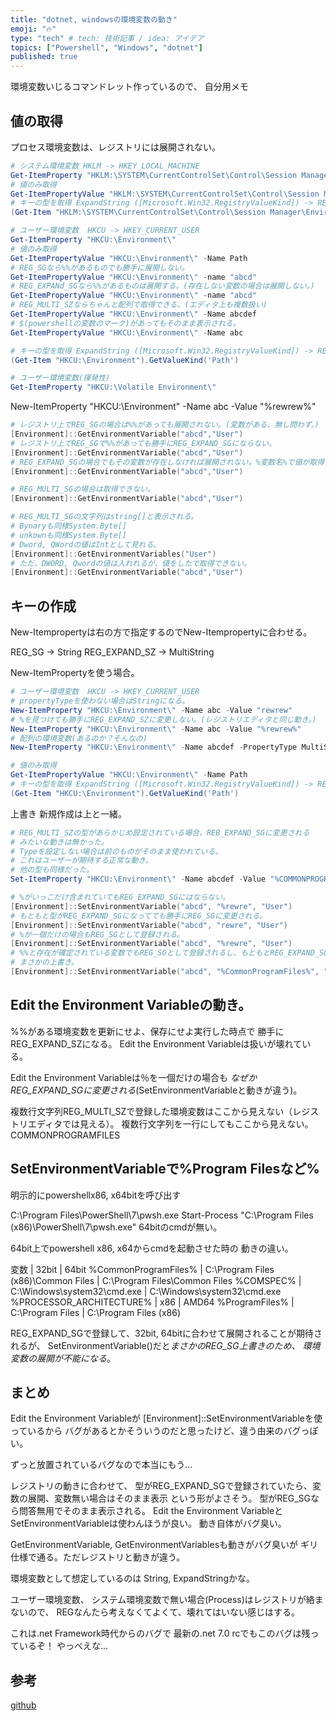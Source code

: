 ```yaml
---
title: "dotnet, windowsの環境変数の動き"
emoji: "🔥"
type: "tech" # tech: 技術記事 / idea: アイデア
topics: ["Powershell", "Windows", "dotnet"]
published: true
---
```


環境変数いじるコマンドレット作っているので、
自分用メモ

## 値の取得

プロセス環境変数は、レジストリには展開されない。

```powershell
# システム環境変数 HKLM -> HKEY_LOCAL_MACHINE 
Get-ItemProperty "HKLM:\SYSTEM\CurrentControlSet\Control\Session Manager\Environment"
# 値のみ取得
Get-ItemPropertyValue "HKLM:\SYSTEM\CurrentControlSet\Control\Session Manager\Environment" -Name Path
# キーの型を取得 ExpandString ([Microsoft.Win32.RegistryValueKind]) -> REG_EXPAND_SZ (レジストリ上)
(Get-Item "HKLM:\SYSTEM\CurrentControlSet\Control\Session Manager\Environment").GetValueKind('Path')

# ユーザー環境変数  HKCU -> HKEY_CURRENT_USER
Get-ItemProperty "HKCU:\Environment\"
# 値のみ取得
Get-ItemPropertyValue "HKCU:\Environment\" -Name Path
# REG_SGなら%%があるものでも勝手に展開しない。
Get-ItemPropertyValue "HKCU:\Environment\" -name "abcd"
# REG_EXPANd_SGなら%%があるものは展開する。(存在しない変数の場合は展開しない。)
Get-ItemPropertyValue "HKCU:\Environment\" -name "abcd"
# REG_MULTI_SZならちゃんと配列で取得できる。(エディタ上も複数扱い)
Get-ItemPropertyValue "HKCU:\Environment\" -Name abcdef
# $(powershellの変数のマーク)があってもそのまま表示される。
Get-ItemPropertyValue "HKCU:\Environment\" -Name abc

# キーの型を取得 ExpandString ([Microsoft.Win32.RegistryValueKind]) -> REG_EXPAND_SZ (レジストリ上)
(Get-Item "HKCU:\Environment").GetValueKind('Path')

# ユーザー環境変数(揮発性)
Get-ItemProperty "HKCU:\Volatile Environment\"
```

New-ItemProperty "HKCU:\Environment\" -Name abc -Value "%rewrew%"

```powershell
# レジストリ上でREG_SGの場合は%%があっても展開されない。(変数がある、無し問わず。)
[Environment]::GetEnvironmentVariable("abcd","User")
# レジストリ上でREG_SGで%%があっても勝手にREG_EXPAND_SGにならない。
[Environment]::GetEnvironmentVariable("abcd","User")
# REG_EXPAND_SGの場合でもその変数が存在しなければ展開されない。%変数名%で値が取得される
[Environment]::GetEnvironmentVariable("abcd","User")

# REG_MULTI_SGの場合は取得できない。
[Environment]::GetEnvironmentVariable("abcd","User")

# REG_MULTI_SGの文字列はstring[]と表示される。
# Bynaryも同様System.Byte[]
# unkownも同様System.Byte[]
# Dword, QWordの値はIntとして見れる。
[Environment]::GetEnvironmentVariables("User")
# ただ、DWORD, Qwordの値は入れれるが、値をしたで取得できない。
[Environment]::GetEnvironmentVariable("abcd","User")

```

## キーの作成

New-Itempropertyは右の方で指定するのでNew-Itempropertyに合わせる。

REG_SG -> String
REG_EXPAND_SZ -> MultiString

New-ItemPropertyを使う場合。

```powershell
# ユーザー環境変数  HKCU -> HKEY_CURRENT_USER
# propertyTypeを使わない場合はStringになる。
New-ItemProperty "HKCU:\Environment\" -Name abc -Value "rewrew"
# %を見つけても勝手にREG_EXPAND_SZに変更しない。(レジストリエディタと同じ動き。)
New-ItemProperty "HKCU:\Environment\" -Name abc -Value "%rewrew%"
# 配列の環境変数(あるのか？そんなの)
New-ItemProperty "HKCU:\Environment\" -Name abcdef -PropertyType MultiString  -Value "hello", "world", "sir"

# 値のみ取得
Get-ItemPropertyValue "HKCU:\Environment\" -Name Path
# キーの型を取得 ExpandString ([Microsoft.Win32.RegistryValueKind]) -> REG_EXPAND_SZ (レジストリ上)
(Get-Item "HKCU:\Environment").GetValueKind('Path')
```


上書き
新規作成は上と一緒。

```powershell
# REG_MULTI_SZの型があらかじめ設定されている場合、REB_EXPAND_SGに変更される
# みたいな動きは無かった。
# Typeを設定しない場合は前のものがそのまま使われている。
# これはユーザーが期待する正常な動き。
# 他の型も同様だった。
Set-ItemProperty "HKCU:\Environment\" -Name abcdef -Value "%COMMONPROGRAMFILES%"
```


```powershell
# %がいっこだけ含まれていてもREG_EXPAND_SGにはならない。
[Environment]::SetEnvironmentVariable("abcd", "%rewre", "User")
# もともと型がREG_EXPAND_SGになってても勝手にREG_SGに変更される。
[Environment]::SetEnvironmentVariable("abcd", "rewre", "User")
# %が一個だけの場合もREG_SGとして登録される。
[Environment]::SetEnvironmentVariable("abcd", "%rewre", "User")
# %%と存在が確定されている変数でもREG_SGとして登録されるし、もともとREG_EXPAND_SGとして登録されていても
# まさかの上書き。
[Environment]::SetEnvironmentVariable("abcd", "%CommonProgramFiles%", "User")
```

## Edit the Environment Variableの動き。

%%がある環境変数を更新にせよ、保存にせよ実行した時点で
勝手にREG_EXPAND_SZになる。
Edit the Environment Variableは扱いが壊れている。

Edit the Environment Variableは％を一個だけの場合も
*なぜかREG_EXPAND_SGに変更される*(SetEnvironmentVariableと動きが違う)。

複数行文字列REG_MULTI_SZで登録した環境変数はここから見えない（レジストリエディタでは見える）。
複数行文字列を一行にしてもここから見えない。
COMMONPROGRAMFILES

## SetEnvironmentVariableで%Program Filesなど%

明示的にpowershellx86, x64bitを呼び出す

C:\Program Files\PowerShell\7\pwsh.exe
Start-Process  "C:\Program Files (x86)\PowerShell\7\pwsh.exe"
64bitのcmdが無い。

64bit上でpowershell x86, x64からcmdを起動させた時の
動きの違い。

変数                 |  32bit                               | 64bit
%CommonProgramFiles% |  C:\Program Files (x86)\Common Files | C:\Program Files\Common Files
%COMSPEC%            | C:\Windows\system32\cmd.exe          | C:\Windows\system32\cmd.exe
%PROCESSOR_ARCHITECTURE% | x86                              | AMD64
%ProgramFiles%         |        C:\Program Files            | C:\Program Files (x86)


REG_EXPAND_SGで登録して、32bit, 64bitに合わせて展開されることが期待されるが、
SetEnvironmentVariable()だと*まさかのREG_SG上書きのため、
環境変数の展開が不能になる*。

## まとめ

Edit the Environment Variableが
[Environment]::SetEnvironmentVariableを使っているから
バグがあるとかそういうのだと思ったけど、違う由来のバグっぽい。

ずっと放置されているバグなので本当にもう...

レジストリの動きに合わせて、
型がREG_EXPAND_SGで登録されていたら、変数の展開、変数無い場合はそのまま表示
という形がよさそう。
型がREG_SGなら問答無用でそのまま表示される。
Edit the Environment VariableとSetEnvironmentVariableは使わんほうが良い。
動き自体がバグ臭い。

GetEnvironmentVariable,
GetEnvironmentVariablesも動きがバグ臭いが
ギリ仕様で通る。ただレジストリと動きが違う。

環境変数として想定しているのは
String, ExpandStringかな。

ユーザー環境変数、 システム環境変数で無い場合(Process)はレジストリが絡まないので、
REGなんたら考えなくてよくて、壊れてはいない感じはする。


これは.net Framework時代からのバグで
最新の.net 7.0 rcでもこのバグは残っているぞ！
やっべえな...

## 参考

[github](https://github.com/dotnet/runtime/issues/1442)
